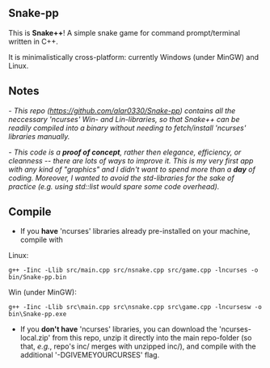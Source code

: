 ## Snake-pp

This is **Snake++**! A simple snake game for command prompt/terminal written in C++.

It is minimalistically cross-platform: currently Windows (under MinGW) and Linux.

## Notes

*- This repo (https://github.com/alar0330/Snake-pp) contains all the neccessary 'ncurses' Win- and Lin-libraries, so that Snake++ can be readily compiled into a binary without needing to fetch/install 'ncurses' libraries manually.*

*- This code is a **proof of concept**, rather then elegance, efficiency, or cleanness -- there are lots of ways to improve it. This is my very first app with any kind of "graphics" and I didn't want to spend more than a **day** of coding. Moreover, I wanted to avoid the std-libraries for the sake of practice (e.g. using std::list would spare some code overhead).*

## Compile

- If you **have** 'ncurses' libraries already pre-installed on your machine, compile with

Linux:
```
g++ -Iinc -Llib src/main.cpp src/nsnake.cpp src/game.cpp -lncurses -o bin/Snake-pp.bin
```

Win (under MinGW):
```
g++ -Iinc -Llib src\main.cpp src\nsnake.cpp src\game.cpp -lncursesw -o bin\Snake-pp.exe
```

- If you **don't have** 'ncurses' libraries, you can download the 'ncurses-local.zip' from this repo, unzip it directly into the main repo-folder (so that, *e.g.*, repo's inc/ merges with unzipped inc/), and compile with the additional '-DGIVEMEYOURCURSES' flag.
